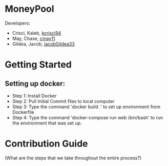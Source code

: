 # MoneyPool

Developers:

* Crisci, Kaleb, [kcrisci94](https://github.com/kcrisci94)
* May, Chase, [cmay11](https://github.com/ChaseMay)
* Gildea, Jacob, [jacobGildea33](https://github.com/jacobGildea33)

# Getting Started   
## Setting up docker:
  
* Step 1: Install Docker
* Step 2: Pull Initial Commit files to local computer
* Step 3: Type the command 'docker build .' to set up environment from Dockerfile
* Step 4: Type the command 'docker-compose run web /bin/bash' to run the environment that was set up.

# Contribution Guide   
(What are the steps that we take throughout the entire process?)
